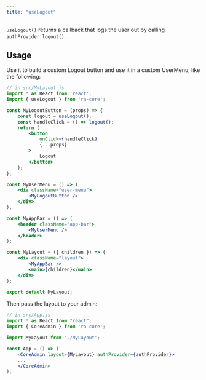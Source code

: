 ```yaml
---
title: "useLogout"
---
```


`useLogout()` returns a callback that logs the user out by calling `authProvider.logout()`.

## Usage

Use it to build a custom Logout button and use it in a custom UserMenu, like the following: 

```jsx
// in src/MyLayout.js
import * as React from 'react';
import { useLogout } from 'ra-core';

const MyLogoutButton = (props) => {
    const logout = useLogout();
    const handleClick = () => logout();
    return (
        <button
            onClick={handleClick}
            {...props}
        >
            Logout
        </button>
    );
};

const MyUserMenu = () => (
    <div className="user-menu">
        <MyLogoutButton />
    </div>
);

const MyAppBar = () => (
    <header className="app-bar">
        <MyUserMenu />
    </header>
);

const MyLayout = ({ children }) => (
    <div className="layout">
        <MyAppBar />
        <main>{children}</main>
    </div>
);

export default MyLayout;
```

Then pass the layout to your admin:

```jsx
// in src/App.js
import * as React from "react";
import { CoreAdmin } from 'ra-core';

import MyLayout from './MyLayout';

const App = () => (
    <CoreAdmin layout={MyLayout} authProvider={authProvider}>
    ...
    </CoreAdmin>
);
```
